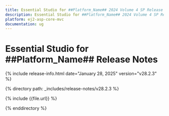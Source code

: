 ```yaml
---
title: Essential Studio for ##Platform_Name## 2024 Volume 4 SP Release Release Notes  
description: Essential Studio for ##Platform_Name## 2024 Volume 4 SP Release Release Notes  
platform: ej2-asp-core-mvc
documentation: ug
---
```


# Essential Studio for ##Platform_Name##  Release Notes  

{% include release-info.html date="January 28, 2025"  version="v28.2.3" %}

{% directory path: _includes/release-notes/v28.2.3 %}

{% include {{file.url}} %}

{% enddirectory %}